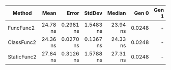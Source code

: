 |      Method |     Mean |     Error |    StdDev |   Median |  Gen 0 | Gen 1 | Gen 2 | Allocated |
|------------ |---------:|----------:|----------:|---------:|-------:|------:|------:|----------:|
|   FuncFunc2 | 24.78 ns | 0.2981 ns | 1.5483 ns | 23.94 ns | 0.0248 |     - |     - |     104 B |
|  ClassFunc2 | 24.36 ns | 0.0270 ns | 0.1367 ns | 24.33 ns | 0.0248 |     - |     - |     104 B |
| StaticFunc2 | 27.84 ns | 0.3126 ns | 1.5788 ns | 27.31 ns | 0.0248 |     - |     - |     104 B |
